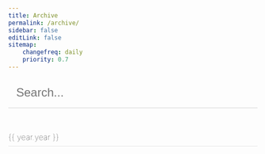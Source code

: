 ```yaml
---
title: Archive
permalink: /archive/
sidebar: false
editLink: false
sitemap:
    changefreq: daily
    priority: 0.7
---
```


<input class="search-box" type="text" v-model="search" placeholder="Search...">

<div v-for="year in years">

<h3 class="year-title">{{ year.year }}</h3>

<PostList :posts="year.posts" />

</div>

<script lang="ts">
import {onMounted, ref, reactive, computed} from 'vue'
import {posts} from '@temp/posts'

export default {
    setup() {
        const search = ref(null)

        const years = computed(() => {
            const foundPosts = posts.filter(post => !search.value
                || post.frontmatter.title.toLowerCase().includes(search.value.toLowerCase())
                || (post.frontmatter.categories || []).some(category => category.includes(search.value.toLowerCase()))
                || (post.frontmatter.tags || []).some(tag => tag.includes(search.value.toLowerCase())))

            const yearsLookup = foundPosts.reduce((years, post) => {
                const year = new Date(post.frontmatter.date).getFullYear()

                years[year] = years[year] || []
                years[year].push(post)

                return years
            }, {})

            const yearsList = Object.keys(yearsLookup).map(year => ({
                year,
                posts: yearsLookup[year]
            }))

            yearsList.sort((a, b) => b.year - a.year)

            return yearsList
        })

        return {
            search,
            years
        }
    }
}
</script>

<style>
    input.search-box {
        width: 100%;
        border: none;
        border-bottom: 2px solid rgba(180, 180, 180, 0.3);
        padding: 1rem;
        font-size: 1.5rem;

        transition: border-bottom 0.2s ease-in-out;
        color: var(--c-text);
        background-color: transparent;
    }

    input.search-box:hover {
        border-bottom: 2px solid rgba(180, 180, 180, 0.5);
    }

    input.search-box:focus {
        border-bottom: 2px solid var(--c-brand);
        outline: none;
    }

    .year-title {
        font-weight: lighter;
        margin-top: 3rem;
        padding-bottom: 0.5rem;
        border-bottom: 1px solid rgba(180, 180, 180, 0.3);
        color: var(--c-brand-light);
    }
</style>
